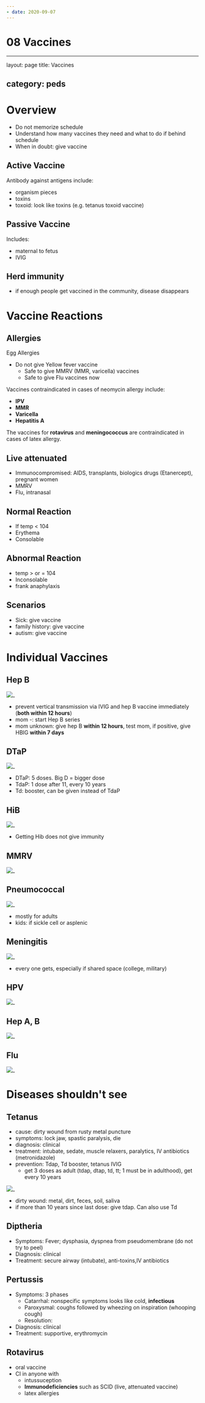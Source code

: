 ```yaml
---
- date: 2020-09-07
---
```


# 08 Vaccines
---

layout: page
title: Vaccines

## category: peds

# Overview

<!-- ignore.. -->

- Do not memorize schedule
- Understand how many vaccines they need and what to do if behind schedule
- When in doubt: give vaccine

## Active Vaccine

<!-- active and passive vaccine types.. -->

Antibody against antigens include:

- organism pieces
- toxins
- toxoid: look like toxins (e.g. tetanus toxoid vaccine)

## Passive Vaccine

Includes:

- maternal to fetus
- IVIG

## Herd immunity

<!-- ignore -->

- if enough people get vaccined in the community, disease disappears

# Vaccine Reactions

## Allergies

<!-- vaccine allergies include which vaccines. Allergic component.. -->

Egg Allergies

- Do not give Yellow fever vaccine
	- Safe to give MMRV (MMR, varicella) vaccines
	- Safe to give Flu vaccines now

Vaccines contraindicated in cases of neomycin allergy include:

- **IPV**
- **MMR**
- **Varicella**
- **Hepatitis A**

The vaccines for **rotavirus** and **meningococcus** are contraindicated in cases of latex allergy.

## Live attenuated

<!-- live attenuated vaccines include, do not give in what population.. -->

- Immunocompromised: AIDS, transplants, biologics drugs (Etanercept), pregnant women
- MMRV
- Flu, intranasal

## Normal Reaction

<!-- normal vs abnormal vaccine reactions.. -->

- If temp < 104
- Erythema
- Consolable

## Abnormal Reaction

- temp > or = 104
- Inconsolable
- frank anaphylaxis

## Scenarios

<!-- vaccine to sick patients or family history of reaction?.. -->

- Sick: give vaccine
- family history: give vaccine
- autism: give vaccine

# Individual Vaccines

## Hep B

<!-- Hep B vaccine scenarios.. -->

![_](https://i.imgur.com/XTN3l6e.png)

- prevent vertical transmission via IVIG and hep B vaccine immediately (**both within 12 hours**)
- mom -: start Hep B series
- mom unknown: give hep B **within 12 hours**, test mom, if positive, give HBIG **within 7 days**

## DTaP

<!-- Dtap vs Tdap doses and when.. -->

![_](https://i.imgur.com/rcWx69r.png)

- DTaP: 5 doses. Big D = bigger dose
- TdaP: 1 dose after 11, every 10 years
- Td: booster, can be given instead of TdaP

## HiB

<!-- HiB vaccine given why.. -->

![_](https://i.imgur.com/6QVsgbX.png)

- Getting Hib does not give immunity

## MMRV

<!-- MMRV vaccine given when.. -->

![_](https://i.imgur.com/nqn72Ta.png)

## Pneumococcal

<!-- pneumococcal vaccine -->

![_](https://i.imgur.com/JA1izTI.png)

- mostly for adults
- kids: if sickle cell or asplenic

## Meningitis

![_](https://i.imgur.com/QWJXd8p.png)

- every one gets, especially if shared space (college, military)

## HPV

<!-- HPV vaccine population.. -->

![_](https://i.imgur.com/0x0pu0l.png)

## Hep A, B

<!-- Hep A vs B vaccine.. -->

![_](https://i.imgur.com/Lr0q1sX.png)

## Flu

<!-- ignore -->

![_](https://i.imgur.com/INfRXwD.png)

# Diseases shouldn't see

## Tetanus

<!-- tetanus cause, symptoms, diagnosis, treatment, prevention.. -->

- cause: dirty wound from rusty metal puncture
- symptoms: lock jaw, spastic paralysis, die
- diagnosis: clinical
- treatment: intubate, sedate, muscle relaxers, paralytics, IV antibiotics (metronidazole)
- prevention: Tdap, Td booster, tetanus IVIG
	- get 3 doses as adult (tdap, dtap, td, tt; 1 must be in adulthood), get every 10 years

<!-- managing tetanus wound.. -->

![_](https://i.imgur.com/gbws6sm.png)

- dirty wound: metal, dirt, feces, soil, saliva
- if more than 10 years since last dose: give tdap. Can also use Td

## Diptheria

<!-- diptheria symptoms, diagnosis, treatment.. -->

- Symptoms: Fever; dysphasia, dyspnea from pseudomembrane (do not try to peel)
- Diagnosis: clinical
- Treatment: secure airway (intubate), anti-toxins,IV antibiotics

## Pertussis

<!-- pertussis symptoms phases, diagnosis, treatment.. -->

- Symptoms: 3 phases
	- Catarrhal: nonspecific symptoms looks like cold, **infectious**
	- Paroxysmal: coughs followed by wheezing on inspiration (whooping cough)
	- Resolution:
- Diagnosis: clinical
- Treatment: supportive, erythromycin

## Rotavirus

<!-- rotavirus type of vaccine, CI population.. -->

- oral vaccine
- CI in anyone with
	- intussuception
	- **Immunodeficiencies** such as SCID (live, attenuated vaccine)
	- latex allergies
